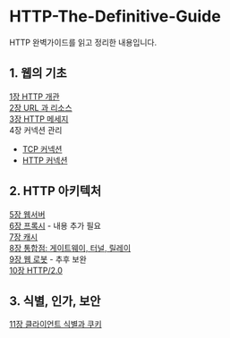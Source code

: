 # HTTP-The-Definitive-Guide

HTTP 완벽가이드를 읽고 정리한 내용입니다.

## 1. 웹의 기초

[1장 HTTP 개관](https://github.com/jisun-choi/HTTP-The-Definitive-Guide/blob/main/Chapter1/HTTP.md)<br>
[2장 URL 과 리소스](https://github.com/jisun-choi/HTTP-The-Definitive-Guide/blob/main/Chapter2/URL%20%26%20Resource.md)<br>
[3장 HTTP 메세지](https://github.com/jisun-choi/HTTP-The-Definitive-Guide/blob/main/Chapter3/HTTP_message.md)<br>
4장 커넥션 관리

- [TCP 커넥션](https://github.com/jisun-choi/HTTP-The-Definitive-Guide/blob/main/Chapter4/Connection.md)
- [HTTP 커넥션](https://github.com/jisun-choi/HTTP-The-Definitive-Guide/blob/main/Chapter4/HTTP_connection.md)

## 2. HTTP 아키텍처

[5장 웹서버](https://github.com/jisun-choi/HTTP-The-Definitive-Guide/blob/main/Chapter5/Web_server.md) <br>
[6장 프록시](https://github.com/jisun-choi/HTTP-The-Definitive-Guide/blob/main/Chapter6/proxy.md) - 내용 추가 필요 <br>
[7장 캐시](https://github.com/jisun-choi/HTTP-The-Definitive-Guide/blob/main/Chapter7/Cache.md)<br>
[8장 통합점: 게이트웨이, 터널, 릴레이](https://github.com/jisun-choi/HTTP-The-Definitive-Guide/blob/main/Chapter8/%20IntegrationPoints.md)<br>
[9장 웹 로봇]() - 추후 보완<br>
[10장 HTTP/2.0](https://github.com/jisun-choi/HTTP-The-Definitive-Guide/blob/main/Chapter10/HTTP_2.0.md)<br>

## 3. 식별, 인가, 보안
[11장 클라이언트 식별과 쿠키](https://github.com/jisun-choi/HTTP-The-Definitive-Guide/blob/main/Chapter11/Client_Identification_and_Cookies.md)
